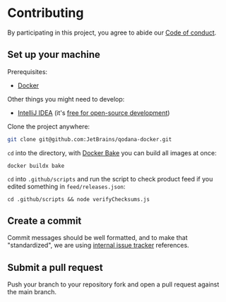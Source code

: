 # Contributing

By participating in this project, you agree to abide our [Code of conduct](.github/CODE_OF_CONDUCT.md).

## Set up your machine

Prerequisites:

- [Docker](https://docs.docker.com/get-docker/)

Other things you might need to develop:

- [IntelliJ IDEA](https://www.jetbrains.com/idea/) (it's [free for open-source development](https://www.jetbrains.com/community/opensource/))

Clone the project anywhere:

```sh
git clone git@github.com:JetBrains/qodana-docker.git
```

`cd` into the directory, with [Docker Bake](https://docs.docker.com/build/bake/) you can build all images at once:

```shell
docker buildx bake
```

`cd` into `.github/scripts` and run the script to check product feed if you edited something in `feed/releases.json`:

```shell
cd .github/scripts && node verifyChecksums.js
```

## Create a commit

Commit messages should be well formatted, and to make that "standardized", we are using [internal issue tracker](https://youtrack.jetbrains.com) references.


## Submit a pull request

Push your branch to your repository fork and open a pull request against the
main branch.
